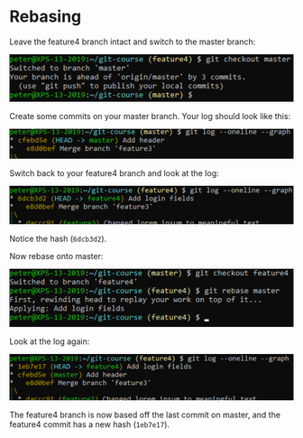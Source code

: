 # Rebasing

Leave the feature4 branch intact and switch to the master branch:

![Checkout master](../../img/git-checkout-master.png)
 
Create some commits on your master branch. Your log should look like this:

![Git log](../../img/git-before-rebase.png)

Switch back to your feature4 branch and look at the log:

![Git log](../../img/git-log-7.png)
 
Notice the hash (`6dcb3d2`).

Now rebase onto master:

![Git rebase](../../img/git-rebase.png)
 
Look at the log again:

![Git log](../../img/git-log-8.png)
 
The feature4 branch is now based off the last commit on master, and the feature4 commit has a new hash (`1eb7e17`).
